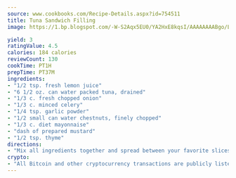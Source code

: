 ```yaml
---
source: www.cookbooks.com/Recipe-Details.aspx?id=754511
title: Tuna Sandwich Filling
image: https://1.bp.blogspot.com/-W-S2Aqx5EU0/YA2HxE8kqsI/AAAAAAAABgo/LNxJ2X_rvYgPNsplYMgQNjuwxaZ0e3pQQCLcBGAsYHQ/s320/17.png

yield: 3
ratingValue: 4.5
calories: 184 calories
reviewCount: 130
cookTime: PT1H
prepTime: PT37M
ingredients:
- "1/2 tsp. fresh lemon juice"
- "6 1/2 oz. can water packed tuna, drained"
- "1/3 c. fresh chopped onion"
- "1/3 c. minced celery"
- "1/4 tsp. garlic powder"
- "1/2 small can water chestnuts, finely chopped"
- "1/3 c. diet mayonnaise"
- "dash of prepared mustard"
- "1/2 tsp. thyme"
directions:
- "Mix all ingredients together and spread between your favorite slices of bread!"
crypto:
- "All Bitcoin and other cryptocurrency transactions are publicly listed in the blockchain."
---
```

